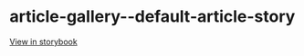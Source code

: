 # article-gallery--default-article-story

[View in storybook](https://raw.githack.com/Independent-Digital-News-and-Media-Ltd/standard-pwamp-sb/PR-682-sb/index.html?path=/story/article-gallery--default-article-story)